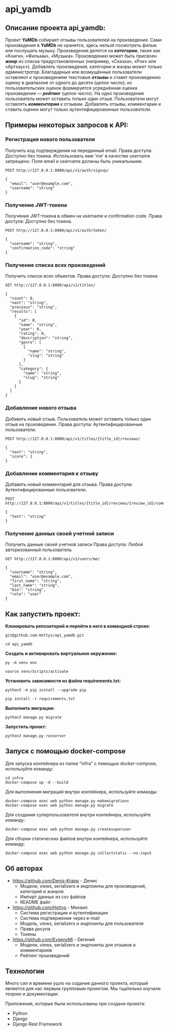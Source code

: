 # api_yamdb
## Описание проекта api_yamdb:
Проект **YaMDb** собирает отзывы пользователей на произведения. Сами произведения в **YaMDb** не хранятся, здесь нельзя посмотреть фильм или послушать музыку.
Произведения делятся на ***категории***, такие как «Книги», «Фильмы», «Музыка».
Произведению может быть присвоен ***жанр*** из списка предустановленных (например, «Сказка», «Рок» или «Артхаус»). 
Добавлять произведения, категории и жанры может _только администратор_.
Благодарные или возмущённые пользователи оставляют к произведениям текстовые ***отзывы*** и ставят произведению оценку в диапазоне от одного до десяти (целое число); из пользовательских оценок формируется усреднённая оценка произведения — ***рейтинг*** (целое число).
На одно произведение пользователь может оставить _только один отзыв_.
Пользователи могут оставлять ***комментарии*** к отзывам.
Добавлять отзывы, комментарии и ставить оценки могут только _аутентифицированные пользователи_.

## Примеры некоторых запросов к API:
### Регистрация нового пользователя
Получить код подтверждения на переданный email. Права доступа: Доступно без токена. Использовать имя 'me' в качестве username запрещено. Поля email и username должны быть уникальными.
```
POST http://127.0.0.1:8000/api/v1/auth/signup/
```
```
{
  "email": "user@example.com",
  "username": "string"
}
```
### Получение JWT-токена
Получение JWT-токена в обмен на username и confirmation code. Права доступа: Доступно без токена.
```
POST http://127.0.0.1:8000/api/v1/auth/token/
```
```
{
  "username": "string",
  "confirmation_code": "string"
}
```
### Получение списка всех произведений
Получить список всех объектов. Права доступа: Доступно без токена
```
GET http://127.0.0.1:8000/api/v1/titles/
```
```
{
  "count": 0,
  "next": "string",
  "previous": "string",
  "results": [
    {
      "id": 0,
      "name": "string",
      "year": 0,
      "rating": 0,
      "description": "string",
      "genre": [
        {
          "name": "string",
          "slug": "string"
        }
      ],
      "category": {
        "name": "string",
        "slug": "string"
      }
    }
  ]
}
```
### Добавление нового отзыва
Добавить новый отзыв. Пользователь может оставить только один отзыв на произведение. Права доступа: Аутентифицированные пользователи.
```
POST http://127.0.0.1:8000/api/v1/titles/{title_id}/reviews/
```
```
{
  "text": "string",
  "score": 1
}
```
### Добавление комментария к отзыву
Добавить новый комментарий для отзыва. Права доступа: Аутентифицированные пользователи.
```
POST http://127.0.0.1:8000/api/v1/titles/{title_id}/reviews/{review_id}/comments/
```
```
{
  "text": "string"
}
```
### Получение данных своей учетной записи
Получить данные своей учетной записи Права доступа: Любой авторизованный пользователь
```
GET http://127.0.0.1:8000/api/v1/users/me/
```
```
{
  "username": "string",
  "email": "user@example.com",
  "first_name": "string",
  "last_name": "string",
  "bio": "string",
  "role": "user"
}
```
## Как запустить проект:

**Клонировать репозиторий и перейти в него в командной строке:**
```
git@github.com:Hottys/api_yamdb.git
```
```
cd api_yamdb
```
**Cоздать и активировать виртуальное окружение:**
```
py -m venv env
```
```
source venv/Scripts/activate
```
**Установить зависимости из файла requirements.txt:**
```
python3 -m pip install --upgrade pip
```
```
pip install -r requirements.txt
```
**Выполнить миграции:**
```
python3 manage.py migrate
```
**Запустить проект:**
```
python3 manage.py runserver
```
## Запуск с помощью docker-compose

Для запуска контейнера из папки "infra" с помощью docker-compose, используйте команду:
```
cd infra
docker-compose up -d --build
```
Для выполнения миграций внутри контейнера, используйте команды:
```
docker-compose exec web python manage.py makemigrations
docker-compose exec web python manage.py migrate
```
Для создания суперпользователя внутри контейнера, используйте команду:
```
docker-compose exec web python manage.py createsuperuser
```
Для сборки статических файлов внутри контейнера, используйте команду:
```
docker-compose exec web python manage.py collectstatic --no-input
```

## Об авторах

- https://github.com/Denis-Krapp - Денис 
  - Модели, views, serializers и эндпоинты для произведений, категорий и жанров
  - Импорт данных из csv файлов
  - README файл
- https://github.com/Hottys - Михаил
  - Система регистрации и аутентификации
  - Система подтвержения через e-mail
  - Модель, views, serializers и эндпоинты для пользователя
  - Права досупа
  - Токены
- https://github.com/EvgenyMi - Евгений
  - Модели, views, serializers и эндпоинты для отзывов и комментариев
  - Рейтинг произведений
## Технологии
Много сил и времени ушло на содание данного проекта, который является для нас первым групповым проектом. Мы тщательно изучали теорию и документации.

Приложения, которые были использованы при создани  проекта:
  - Python
  - Django
  - Django Rest Framework
